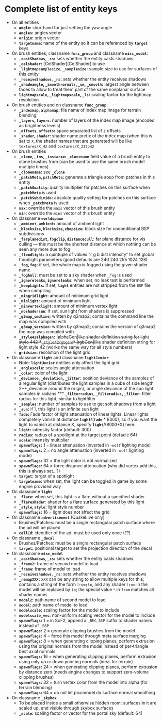 Complete list of entity keys
============================

-   On all entities
    -   **`angle`:** shorthand for just setting the yaw angle
    -   **`angles`:** angles vector
    -   **`origin`:** origin vector
    -   **`targetname`:** name of the entity so it can be referenced by **`target`** keys.
-   On brush entities, classname **`func_group`** and classname **`misc_model`**:
    -   **`_castShadows`, `_cs`:** sets whether the entity casts shadows
    -   **`_celshader`:** [CelShader][CelShader] to use
    -   **`_lightmapsamplesize`, `_samplesize`:** sample size to use for surfaces of this entity
    -   **`_receiveShadows`, `_rs`:** sets whether the entity receives shadows
    -   **`_shadeangle`, `_smoothnormals`, `_sn`, `_smooth`:** largest angle between faces to allow to treat them part of the same nonplanar surface
    -   **`lightmapscale`, `_lightmapscale`, `_ls`:** scaling factor for the lightmap resolution
-   On brush entities and on classname **`func_group`**:
    -   **`_indexmap`, `alphamap`:** file name of index map image for terrain blending
    -   **`_layers`, `layers`:** number of layers of the index map image (encoded as brightness levels)
    -   **`_offsets`, `offsets`:** space separated list of z offsets
    -   **`_shader`, `shader`:** shader name prefix of the index map (when this is set to `X`, the shader names that are generated will be like `textures/X_42` and `textures/X_23to42`
-   On brush entities
    -   **`_clone`, `_ins`, `_instance`:** **`_clonename`** field value of a brush entity to clone brushes from (can be used to use the same brush model multiple times)
    -   **`_clonename`:** see **`_clone`**
    -   **`_patchMeta`, `patchMeta`:** generate a triangle soup from patches in this entity
    -   **`_patchQuality`:** quality multiplier for patches on this surface when **`_patchMeta`** is used
    -   **`_patchSubdivide`:** absolute quality setting for patches on this surface when **`_patchMeta`** is used
    -   **`max`:** override the `maxs` vector of this brush entity
    -   **`min`:** override the `mins` vector of this brush entity
-   On classname **`worldspawn`**
    -   **`_ambient`, `ambient`:** amount of ambient light
    -   **`_blocksize`, `blocksize`, `chopsize`:** block size for unconditional BSP subdivisions
    -   **`_farplanedist`, `fogclip`, `distancecull`:** far plane distance for vis culling — this must be the shortest distance at which nothing can be seen any more due to fog
    -   **`_floodlight`:** a quintuple of values “r g b dist intensity” to set global floodlight parameters (good defaults are 240 240 255 1024 128)
    -   **`_fog`, `fog`:** if set, the whole map is fogged using the given shader name
    -   **`_foghull`:** must be set to a sky shader when `_fog` is used
    -   **`_ignoreleaks`, `ignoreleaks`:** when set, no leak test is performed
    -   **`_keepLights`:** if set, **`light`** entities are not stripped from the `BSP` file when compiling
    -   **`_mingridlight`:** amount of minimum grid light
    -   **`_minlight`:** amount of minimum light
    -   **`_minvertexlight`:** amount of minimum vertex light
    -   **`_noshadersun`:** if set, sun light from shaders is suppressed
    -   **`_q3map_cmdline`:** written by q3map2; contains the command line the map was compiled with
    -   **`_q3map_version`:** written by q3map2; contains the version of q3map2 the map was compiled with
    -   **`_style42alphagen`:** |alphaGen|~~like shader definition string for light style 442
        **\***`_style42rgbgen`:\* |rgbGen|~~like shader definition string for light style 42 (works the same way for all style numbers)
    -   **`gridsize`:** resolution of the light grid
-   On classname **`light`** and classname **`lightJunior`**
    -   Note: **`lightJunior`** entities only affect the light grid.
    -   **`_anglescale`:** scales angle attenuation
    -   **`_color`:** color of the light
    -   **`_deviance`, `_deviation`, `_jitter`:** position deviance of the samples of a regular light (distributes the light samples in a cube of side length 2**\_deviance around the origin), or angle deviance of the sun light samples in radians
        **\* **`_filterradius`, `_filteradius`, `_filter`:** filter radius for this light, similar to ~~light~~filter
    -   **`_samples`:** number of samples to use to get soft shadows from a light
    -   **`_sun`:** if 1, this light is an infinite sun light
    -   **`fade`:** Fade factor of light attenuation of linear lights. Linear lights completely vanish at distance **`light`**/(**`fade`** \* 8000), so if you want the light to vanish at distance X, specify **`light`**/(8000\*X) here.
    -   **`light`:** intensity factor (default: 300)
    -   **`radius`:** radius of a spotlight at the target point (default: 64)
    -   **`scale`:** intensity multiplier
    -   **`spawnflags`:** 1 = linear attenuation (inverted in `-wolf` lighting mode)
    -   **`spawnflags`:** 2 = no angle attenuation (inverted in `-wolf` lighting mode)
    -   **`spawnflags`:** 32 = the light color is not normalized
    -   **`spawnflags`:** 64 = force distance attenuation (why did vortex add this, this is always set…?)
    -   **`target`:** target of a spotlight
    -   **`targetname`:** when set, the light can be toggled in game by some engine provided way
-   On classname **`light`**
    -   **`_flare`:** when set, this light is a flare without a specified shader
    -   **`_flareshader`:** shader for a flare surface generated by this light
    -   **`_style`, `style`:** light style number
    -   **`spawnflags`:** 16 = light does not affect the grid
-   On classname **`advertisement`** (QuakeLive only)
    -   Brushes/Patches: must be a single rectangular patch surface where the ad will be placed
    -   **`cellId`:** identifier of the ad, must be used only once (??)
-   On classname **`_decal`**
    -   Brushes/Patches: must be a single rectangular patch surface
    -   **`target`:** positional target to set the projection direction of the decal
-   On classname **`misc_model`**
    -   **`_castShadows`, `_cs`:** sets whether the entity casts shadows
    -   **`_frame2`:** frame of second model to load
    -   **`_frame`:** frame of model to load
    -   **`_receiveShadows`, `_rs`:** sets whether the entity receives shadows
    -   **`_remapXXX`:** `XXX` can be any string to allow multiple keys for this; contains a string of the form `from;to`, and any shader `from` in the model will be replaced by `to`; the special value `*` in `from` matches all shader names
    -   **`model2`:** path name of second model to load
    -   **`model`:** path name of model to load
    -   **`modelscale`:** scaling factor for the model to include
    -   **`modelscale_vec`:** non-uniform scaling vector for the model to include
    -   **`spawnflags`:** 1 = in SoF2, append a `_RMG_BSP` suffix to shader names instead of `_BSP`
    -   **`spawnflags`:** 2 = generate clipping brushes from the model
    -   **`spawnflags`:** 4 = force this model through meta surface merging
    -   **`spawnflags`:** 8 = when generating clipping planes, perform extrusion using the original normals from the model instead of per-triangle best axial normals
    -   **`spawnflags`:** 16 = when generating clipping planes, perform extrusion using only up or down pointing normals (ideal for terrain)
    -   **`spawnflags`:** 24 = when generating clipping planes, perform extrusion by distance zero (needs engine changes to support zero-volume clipping brushes)
    -   **`spawnflags`:** 32 = turn vertex color from the model into alpha (for terrain blending)
    -   **`spawnflags`:** 64 = do not let picomodel do surface normal smoothing
-   On classname **`_skybox`**
    -   To be placed inside a small otherwise hidden room; surfaces in it are scaled up, and visible through skybox surfaces
    -   **`_scale`:** scaling factor or vector for the portal sky (default: 64)

